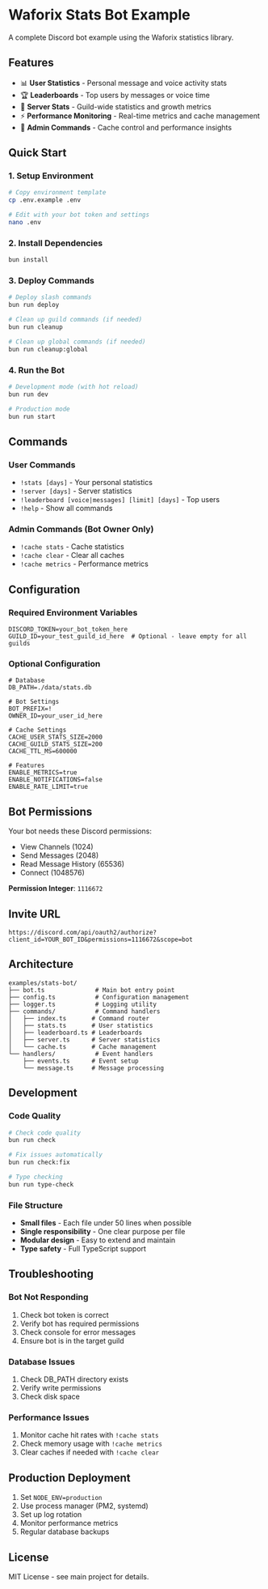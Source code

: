 # Waforix Stats Bot Example

A complete Discord bot example using the Waforix statistics library.

## Features

- 📊 **User Statistics** - Personal message and voice activity stats
- 🏆 **Leaderboards** - Top users by messages or voice time
- 🏰 **Server Stats** - Guild-wide statistics and growth metrics
- ⚡ **Performance Monitoring** - Real-time metrics and cache management
- 🎯 **Admin Commands** - Cache control and performance insights

## Quick Start

### 1. Setup Environment

```bash
# Copy environment template
cp .env.example .env

# Edit with your bot token and settings
nano .env
```

### 2. Install Dependencies

```bash
bun install
```

### 3. Deploy Commands

```bash
# Deploy slash commands
bun run deploy

# Clean up guild commands (if needed)
bun run cleanup

# Clean up global commands (if needed)
bun run cleanup:global
```

### 4. Run the Bot

```bash
# Development mode (with hot reload)
bun run dev

# Production mode
bun run start
```

## Commands

### User Commands
- `!stats [days]` - Your personal statistics
- `!server [days]` - Server statistics  
- `!leaderboard [voice|messages] [limit] [days]` - Top users
- `!help` - Show all commands

### Admin Commands (Bot Owner Only)
- `!cache stats` - Cache statistics
- `!cache clear` - Clear all caches
- `!cache metrics` - Performance metrics

## Configuration

### Required Environment Variables

```env
DISCORD_TOKEN=your_bot_token_here
GUILD_ID=your_test_guild_id_here  # Optional - leave empty for all guilds
```

### Optional Configuration

```env
# Database
DB_PATH=./data/stats.db

# Bot Settings
BOT_PREFIX=!
OWNER_ID=your_user_id_here

# Cache Settings
CACHE_USER_STATS_SIZE=2000
CACHE_GUILD_STATS_SIZE=200
CACHE_TTL_MS=600000

# Features
ENABLE_METRICS=true
ENABLE_NOTIFICATIONS=false
ENABLE_RATE_LIMIT=true
```

## Bot Permissions

Your bot needs these Discord permissions:
- View Channels (1024)
- Send Messages (2048)
- Read Message History (65536)
- Connect (1048576)

**Permission Integer**: `1116672`

## Invite URL

```
https://discord.com/api/oauth2/authorize?client_id=YOUR_BOT_ID&permissions=1116672&scope=bot
```

## Architecture

```
examples/stats-bot/
├── bot.ts              # Main bot entry point
├── config.ts           # Configuration management
├── logger.ts           # Logging utility
├── commands/           # Command handlers
│   ├── index.ts       # Command router
│   ├── stats.ts       # User statistics
│   ├── leaderboard.ts # Leaderboards
│   ├── server.ts      # Server statistics
│   └── cache.ts       # Cache management
└── handlers/           # Event handlers
    ├── events.ts      # Event setup
    └── message.ts     # Message processing
```

## Development

### Code Quality

```bash
# Check code quality
bun run check

# Fix issues automatically
bun run check:fix

# Type checking
bun run type-check
```

### File Structure

- **Small files** - Each file under 50 lines when possible
- **Single responsibility** - One clear purpose per file
- **Modular design** - Easy to extend and maintain
- **Type safety** - Full TypeScript support

## Troubleshooting

### Bot Not Responding
1. Check bot token is correct
2. Verify bot has required permissions
3. Check console for error messages
4. Ensure bot is in the target guild

### Database Issues
1. Check DB_PATH directory exists
2. Verify write permissions
3. Check disk space

### Performance Issues
1. Monitor cache hit rates with `!cache stats`
2. Check memory usage with `!cache metrics`
3. Clear caches if needed with `!cache clear`

## Production Deployment

1. Set `NODE_ENV=production`
2. Use process manager (PM2, systemd)
3. Set up log rotation
4. Monitor performance metrics
5. Regular database backups

## License

MIT License - see main project for details.
